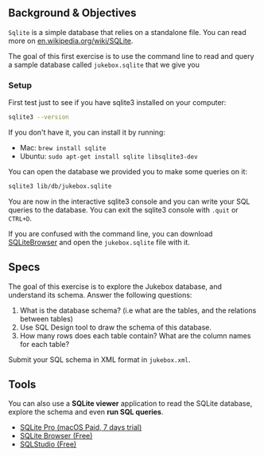 ## Background & Objectives

`Sqlite` is a simple database that relies on a standalone file.
You can read more on [en.wikipedia.org/wiki/SQLite](http://en.wikipedia.org/wiki/SQLite).

The goal of this first exercise is to use the command line to read and query
a sample database called `jukebox.sqlite` that we give you

### Setup

First test just to see if you have sqlite3 installed on your computer:

```bash
sqlite3 --version
```

If you don't have it, you can install it by running:

- Mac: `brew install sqlite`
- Ubuntu: `sudo apt-get install sqlite libsqlite3-dev`

You can open the database we provided you to make some queries on it:

```bash
sqlite3 lib/db/jukebox.sqlite
```

You are now in the interactive sqlite3 console and you can write your SQL queries to the database.
You can exit the sqlite3 console with `.quit` or `CTRL+D`.

If you are confused with the command line, you can download [SQLiteBrowser](http://sqlitebrowser.org)
and open the `jukebox.sqlite` file with it.

## Specs

The goal of this exercise is to explore the Jukebox database, and understand its schema. Answer the following questions:

1. What is the database schema? (i.e what are the tables, and the relations between tables)
2. Use SQL Design tool to draw the schema of this database.
3. How many rows does each table contain? What are the column names for each table?

Submit your SQL schema in XML format in `jukebox.xml`.

## Tools

You can also use a **SQLite viewer** application to read the SQLite database, explore the schema and even **run SQL queries**.

- [SQLite Pro (macOS Paid, 7 days trial)](https://www.sqlitepro.com/)
- [SQLite Browser (Free)](http://sqlitebrowser.org/)
- [SQLStudio (Free)](http://sqlitestudio.pl/)

